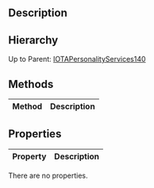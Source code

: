## Description

## Hierarchy
Up to Parent: [IOTAPersonalityServices140](IOTAPersonalityServices140)

## Methods
| Method | Description |
| ------------- | ------------- |

## Properties
| Property | Description |
| ------------- | ------------- |
There are no properties.
